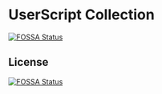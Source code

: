 # UserScript Collection
[![FOSSA Status](https://app.fossa.com/api/projects/git%2Bgithub.com%2FRenjiYuusei%2FUserScript.svg?type=shield)](https://app.fossa.com/projects/git%2Bgithub.com%2FRenjiYuusei%2FUserScript?ref=badge_shield)



## License
[![FOSSA Status](https://app.fossa.com/api/projects/git%2Bgithub.com%2FRenjiYuusei%2FUserScript.svg?type=large)](https://app.fossa.com/projects/git%2Bgithub.com%2FRenjiYuusei%2FUserScript?ref=badge_large)
